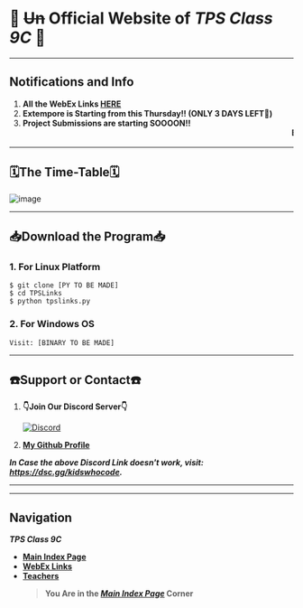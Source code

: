 
# 🎉 ~~Un~~ Official Website of _TPS Class 9C_ 🎉

---

## Notifications and Info
1. **All the WebEx Links [HERE](https://v1s1t0r999.github.io/TPSClass9C/WebEx_Links)**
2. **Extempore is Starting from this Thursday!! (ONLY 3 DAYS LEFT🤯)**
3. **Project Submissions are starting SOOOON!!**
<marquee behavior="scroll" direction="left"><strong>EXAMS FROM 19th JULY!!  !!STAY STRONG!!</strong></marquee>

---

## 🗓️The Time-Table🗓️
						
![image](https://user-images.githubusercontent.com/77138706/122703194-a2882900-d26e-11eb-863c-b1adfa27c2c3.png)


---


## 📥Download the Program📥

### 1. For Linux Platform
```shell
$ git clone [PY TO BE MADE]
$ cd TPSLinks
$ python tpslinks.py
```


### 2. For Windows OS
```shell
Visit: [BINARY TO BE MADE]
```


---



## ☎️Support or Contact☎️ 

1. **👇Join Our Discord Server👇**

   [![Discord](https://discord.com/api/guilds/819085006978023475/embed.png?style=banner3)](https://dsc.gg/KidsWhoCode)
2. [**My Github Profile**](https://github.com/v1s1t0r999/)

***In Case the above Discord Link doesn't work, visit: <https://dsc.gg/kidswhocode>.***

---
---
## Navigation
***TPS Class 9C***
- [**Main Index Page**](https://v1s1t0r999.github.io/TPSClass9C/index)
- [**WebEx Links**](https://v1s1t0r999.github.io/TPSClass9C/WebEx_Links)
- [**Teachers**](https://v1s1t0r999.github.io/TPSClass9C/Teachers)
    > **You Are in the [_Main Index Page_](https://v1s1t0r999.github.io/TPSClass9C/index) Corner**

